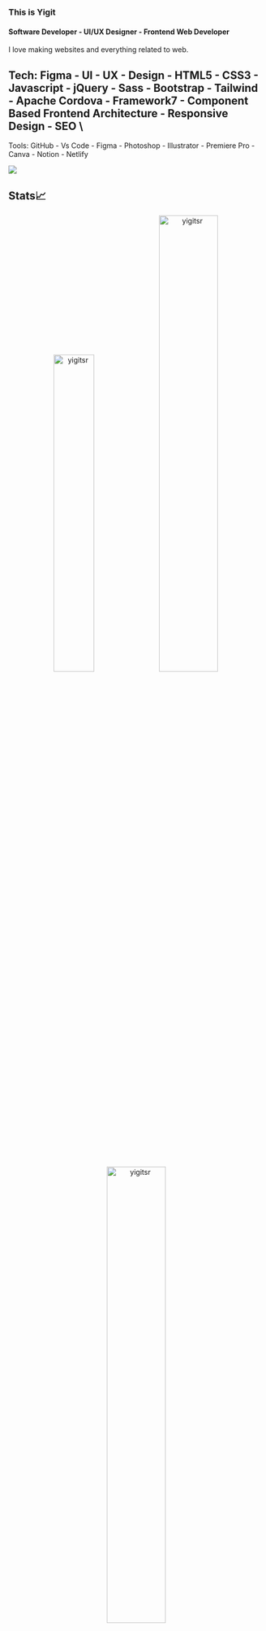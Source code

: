 ### This is Yigit
#### Software Developer - UI/UX Designer - Frontend Web Developer
I love making websites and everything related to web.

Tech: Figma - UI - UX - Design - HTML5 - CSS3 - Javascript - jQuery - Sass - Bootstrap - Tailwind - Apache Cordova - Framework7 - Component Based Frontend Architecture - Responsive Design - SEO \
-
Tools: GitHub - Vs Code - Figma - Photoshop - Illustrator - Premiere Pro - Canva - Notion - Netlify 

[<img src ="https://img.shields.io/badge/Website-ys-%23.svg?&style=for-the-badge&logo=&logoColor=white%22">](https://yigitsereflioglu.dev)



## Stats📈
<p align="center">
<img width="40%" src="https://github-readme-stats.vercel.app/api/top-langs?username=yigitsr&show_icons=true&theme=dracula&title_color=ff8000&text_color=ffffff&bg_color=6a6a6a&locale=en&layout=compact&hide_border=true" alt="yigitsr" /> 
<img width="48%" src="https://github-readme-stats.vercel.app/api?username=yigitsr&show_icons=true&theme=dracula&title_color=ff8000&text_color=ffffff&bg_color=6a6a6a&locale=en&hide_border=true" alt="yigitsr" />
<img width="48%" src="https://github-readme-streak-stats.herokuapp.com/?user=yigitsr&theme=highcontrast&hide_border=true" alt="yigitsr" />
</p>
